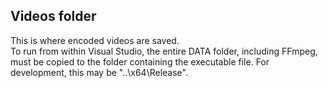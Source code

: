 ## Videos folder

This is where encoded videos are saved.\
To run from within Visual Studio, the entire DATA folder, including FFmpeg, 
must be copied to the folder containing the executable file.
For development, this may be "..\x64\Release".



